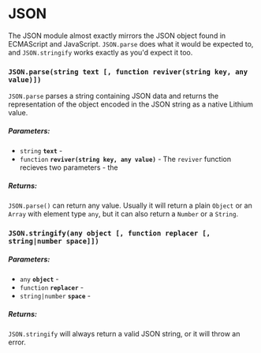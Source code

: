 # JSON

The JSON module almost exactly mirrors the JSON object found in ECMAScript and JavaScript. `JSON.parse` does what it would be expected to, and `JSON.stringify` works exactly as you'd expect it too.

### `JSON.parse(string text [, function reviver(string key, any value)])`

`JSON.parse` parses a string containing JSON data and returns the representation of the object encoded in the JSON string as a native Lithium value.

##### Parameters:

* `string` **`text`** - 
* `function` **`reviver(string key, any value)`** - The `reviver` function recieves two parameters - the 

##### Returns:

`JSON.parse()` can return any value. Usually it will return a plain `Object` or an `Array` with element type `any`, but it can also return a `Number` or a `String`.

### `JSON.stringify(any object [, function replacer [, string|number space]])`

##### Parameters:

* `any` **`object`** - 
* `function` **`replacer`** - 
* `string|number` **`space`** - 

##### Returns:

`JSON.stringify` will always return a valid JSON string, or it will throw an error. 